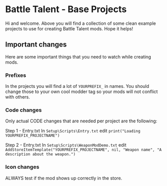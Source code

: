 # Battle Talent - Base Projects

Hi and welcome. Above you will find a collection of some clean example projects to use for creating Battle Talent mods. Hope it helps!

## Important changes

Here are some important things that you need to watch while creating mods.

### Prefixes

In the projects you will find a lot of `YOURPREFIX_` in names. You should change those to your own cool modder tag so your mods will not conflict with others.

### Code changes

Only actual CODE changes that are needed per project are the following:

Step 1 - Entry.txt
In `Setup\Scripts\Entry.txt` edit ```print("Loading YOURPREFIX_PROJECTNAME")``` 

Step 2 - Entry.txt
In `Setup\Scripts\WeaponModDemo.txt` edit ```AddStoreItemTemplate("YOURPREFIX_PROJECTNAME", nil, "Weapon name", "A description about the weapon.")``` 

### Icon changes

ALWAYS test if the mod shows up correctly in the store.
